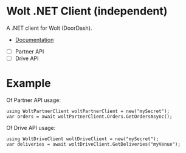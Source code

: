 # Wolt .NET Client (independent)
A .NET client for Wolt (DoorDash).

- [Documentation](https://developer.wolt.com/)

- [ ] Partner API
- [ ] Drive API

# Example

Of Partner API usage:

```c-sharp
using WoltPartnerClient woltPartnerClient = new("mySecret");
var orders = await woltPartnerClient.Orders.GetOrdersAsync();
```

Of Drive API usage:

```c-sharp
using WoltDriveClient woltDriveClient = new("mySecret");
var deliveries = await woltDriveClient.GetDeliveries("myVenue");
```
